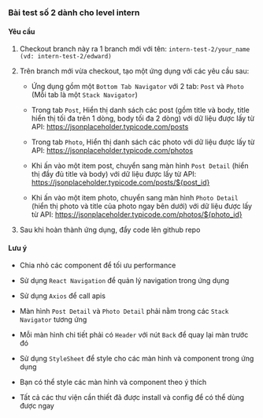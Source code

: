 ### Bài test số 2 dành cho level intern

#### Yêu cầu

1. Checkout branch này ra 1 branch mới với tên: `intern-test-2/your_name (vd: intern-test-2/edward)`

2. Trên branch mới vừa checkout, tạo một ứng dụng với các yêu cầu sau:

    - Ứng dụng gồm một `Bottom Tab Navigator` với 2 tab: `Post` và `Photo` (Mỗi tab là một `Stack Navigator`)

    - Trong tab `Post`, Hiển thị danh sách các post (gồm title và body, title hiển thị tối đa trên 1 dòng, body tối đa 2 dòng) với dữ liệu được lấy từ API: <https://jsonplaceholder.typicode.com/posts>

    - Trong tab `Photo`, Hiển thị danh sách các photo với dữ liệu được lấy từ API: <https://jsonplaceholder.typicode.com/photos>

    - Khi ấn vào một item post, chuyển sang màn hình `Post Detail` (hiển thị đầy đủ title và body) với dữ liệu được lấy từ API: <https://jsonplaceholder.typicode.com/posts/${post_id}>

    - Khi ấn vào một item photo, chuyển sang màn hình `Photo Detail` (hiển thị photo và title của photo ngay bên dưới) với dữ liệu được lấy từ API: <https://jsonplaceholder.typicode.com/photos/${photo_id}>

3. Sau khi hoàn thành ứng dụng, đẩy code lên github repo

#### Lưu ý

-   Chia nhỏ các component để tối ưu performance

-   Sử dụng `React Navigation` để quản lý navigation trong ứng dụng

-   Sử dụng `Axios` để call apis

-   Màn hình `Post Detail` và `Photo Detail` phải nằm trong các `Stack Navigator` tương ứng

-   Mỗi màn hình chi tiết phải có `Header` với nút `Back` để quay lại màn trước đó

-   Sử dụng `StyleSheet` để style cho các màn hình và component trong ứng dụng

-   Bạn có thể style các màn hình và component theo ý thích

-   Tất cả các thư viện cần thiết đã được install và config để có thể dùng được ngay
